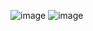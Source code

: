 ![image](https://github.com/Jiyarathore/Leetcode/assets/96529109/3295554b-c3be-4c3e-859a-6d3183eb296c)
![image](https://github.com/Jiyarathore/Leetcode/assets/96529109/f49aaead-b218-4a9e-aaa5-62407074363b)
